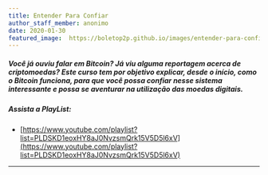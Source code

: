 ```yaml
---
title: Entender Para Confiar
author_staff_member: anonimo
date: 2020-01-30
featured_image:  https://boletop2p.github.io/images/entender-para-confiar.png
---
```


##### Você já ouviu falar em Bitcoin? Já viu alguma reportagem acerca de criptomoedas? Este curso tem por objetivo explicar, desde o início, como o Bitcoin funciona, para que você possa confiar nesse sistema interessante e possa se aventurar na utilização das moedas digitais.

##### Assista a PlayList:

* [https://www.youtube.com/playlist?list=PLDSKD1eoxHY8aJ0NvzsmQrk15V5D5l6xV](https://www.youtube.com/playlist?list=PLDSKD1eoxHY8aJ0NvzsmQrk15V5D5l6xV)

--- 

